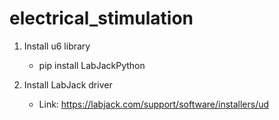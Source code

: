 # electrical_stimulation

1. Install u6 library 
    - pip install LabJackPython
    
2. Install LabJack driver
    - Link: https://labjack.com/support/software/installers/ud
